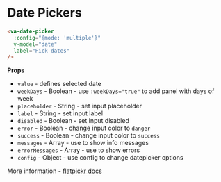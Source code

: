 # Date Pickers

```html
<va-date-picker
  :config="{mode: 'multiple'}"
  v-model="date"
  label="Pick dates"
/>
```

**Props**
* `value` - defines selected date
* `weekDays` - Boolean - use `:weekDays="true"` to add panel with days of week
* `placeholder` - String - set input placeholder
* `label` - String - set input label
* `disabled` - Boolean - set input disabled
* `error` - Boolean - change input color to `danger`
* `success` - Boolean - change input color to `success`
* `messages` - Array - use to show info messages
* `errorMessages` - Array - use to show errors
* `config` - Object - use config to change datepicker options

More information - [flatpickr docs](https://flatpickr.js.org/options/)

